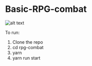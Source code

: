 # Basic-RPG-combat

![alt text](https://i.ibb.co/19zbdzw/Screen-Shot-2021-01-05-at-22-18-30.png)

To run: 

1. Clone the repo
2. cd rpg-combat
3. yarn
4. yarn run start

